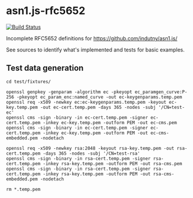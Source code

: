 # asn1.js-rfc5652

[![Build Status](https://travis-ci.org/sigex-kz/asn1.js-rfc5652.svg?branch=master)](https://travis-ci.org/sigex-kz/asn1.js-rfc5652)

Incomplete RFC5652 definitions for https://github.com/indutny/asn1.js/

See sources to identify what's implemented and tests for basic examples.

## Test data generation
```
cd test/fixtures/

openssl genpkey -genparam -algorithm ec -pkeyopt ec_paramgen_curve:P-256 -pkeyopt ec_param_enc:named_curve -out ec-keygenparams.temp.pem
openssl req -x509 -newkey ec:ec-keygenparams.temp.pem -keyout ec-key.temp.pem -out ec-cert.temp.pem -days 365 -nodes -subj '/CN=test-ec'
openssl cms -sign -binary -in ec-cert.temp.pem -signer ec-cert.temp.pem -inkey ec-key.temp.pem -outform PEM -out ec-cms.pem
openssl cms -sign -binary -in ec-cert.temp.pem -signer ec-cert.temp.pem -inkey ec-key.temp.pem -outform PEM -out ec-cms-embedded.pem -nodetach

openssl req -x509 -newkey rsa:2048 -keyout rsa-key.temp.pem -out rsa-cert.temp.pem -days 365 -nodes -subj '/CN=test-rsa'
openssl cms -sign -binary -in rsa-cert.temp.pem -signer rsa-cert.temp.pem -inkey rsa-key.temp.pem -outform PEM -out rsa-cms.pem
openssl cms -sign -binary -in rsa-cert.temp.pem -signer rsa-cert.temp.pem -inkey rsa-key.temp.pem -outform PEM -out rsa-cms-embedded.pem -nodetach

rm *.temp.pem
```
